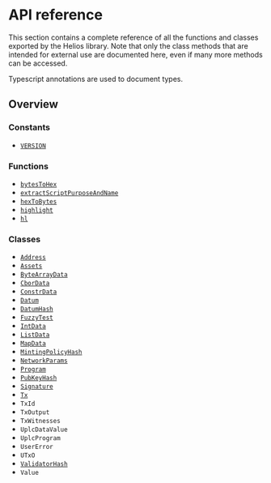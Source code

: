 # API reference

This section contains a complete reference of all the functions and classes exported by the Helios library. Note that only the class methods that are intended for external use are documented here, even if many more methods can be accessed.

Typescript annotations are used to document types. 

## Overview

### Constants

  * [`VERSION`](./constants.md#version)

### Functions

  * [`bytesToHex`](./functions.md#bytestohex)
  * [`extractScriptPurposeAndName`](./functions.md#extractscriptpurposeandname)
  * [`hexToBytes`](./functions.md#hextobytes)
  * [`highlight`](./functions.md#highlight)
  * [`hl`](./functions.md#hl)

### Classes

  * [`Address`](./address.md)
  * [`Assets`](./assets.md)
  * [`ByteArrayData`](./bytearraydata.md)
  * [`CborData`](./cbordata.md)
  * [`ConstrData`](./constrdata.md)
  * [`Datum`](./datum.md)
  * [`DatumHash`](./datumhash.md)
  * [`FuzzyTest`](./fuzzytest.md)
  * [`IntData`](./intdata.md)
  * [`ListData`](./listdata.md)
  * [`MapData`](./mapdata.md)
  * [`MintingPolicyHash`](./mintingpolicyhash.md)
  * [`NetworkParams`](./networkparams.md)
  * [`Program`](./program.md)
  * [`PubKeyHash`](./pubkeyhash.md)
  * [`Signature`](./signature.md)
  * [`Tx`](./tx.md)
  * `TxId`
  * `TxOutput`
  * `TxWitnesses`
  * `UplcDataValue`
  * `UplcProgram`
  * `UserError`
  * `UTxO`
  * [`ValidatorHash`](./validatorhash.md)
  * `Value`